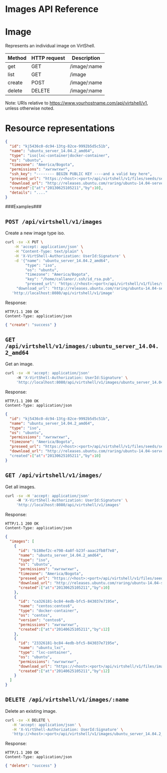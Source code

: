 Images API Reference
====================

Image
=====
Represents an individual image on VirtShell.

| Method | HTTP request | Description |
| --- | --- | ---- |
| get | GET | /image/:name | Gets one image by name. |
| list | GET | /image | Retrieves the list of images. |
| create | POST | /image/:name | Inserts a new image. | 
| delete | DELETE | /image/:name | Deletes an existing image. |

Note:
URIs relative to https://www.yourhostname.com/api/virtshell/v1, unless otherwise noted.

Resource representations
========================
```json
{
  "id": "kj5436c0-dc94-13tg-82ce-9992b5d5c51b",
  "name": "ubuntu_server_14.04.2_amd64",
  "type": "iso|lxc-container|docker-container",
  "os": "ubuntu", 
  "timezone": "America/Bogota",
  "permissions": "xwrxwrxwr",
  "ssh_key": "-------- BEGIN PUBLIC KEY ----and a valid key here",
  "preseed_url": "https://<host>:<port>/api/virtshell/v1/files/seeds/seed_ubuntu14-04.txt",
  "download_url": "http://releases.ubuntu.com/raring/ubuntu-14.04-server-amd64.iso",
  "created":["at":"20130625105211","by":10],
  "details": "...."
}
```

###Examples###

`POST /api/virtshell/v1/images`
--------------------------------------------

Create a new image type iso.

```sh
curl -sv -X PUT \
	-H 'accept: application/json' \
	-H "Content-Type: text/plain" \
	-H 'X-VirtShell-Authorization: UserId:Signature' \
	-d '{"name": "ubuntu_server_14.04.2_amd64",
		 "type": "iso",
		 "os": "ubuntu",
		 "timezone": "America/Bogota", 
		 "key": "/home/callanor/.ssh/id_rsa.pub",
		 "preseed_url": "https://<host>:<port>/api/virtshell/v1/files/seeds/seed_ubuntu14-04.txt",
     "download_url": "http://releases.ubuntu.com/raring/ubuntu-14.04-server-amd64.iso"}' \
   'http://localhost:8080/api/virtshell/v1/image'
```

Response:
```
HTTP/1.1 200 OK
Content-Type: application/json
```
```json
{ "create": "success" }
```

`GET /api/virtshell/v1/images/:ubuntu_server_14.04.2_amd64`
----------------------------------------------

Get an image.

```sh
curl -sv -H 'accept: application/json' 
     -H 'X-VirtShell-Authorization: UserId:Signature' \ 
     'http://localhost:8080/api/virtshell/v1/images/ubuntu_server_14.04.2_amd64'
```

Response:
```
HTTP/1.1 200 OK
Content-Type: application/json
```
```json
{
  "id": "kj5436c0-dc94-13tg-82ce-9992b5d5c51b",
  "name": "ubuntu_server_14.04.2_amd64",
  "type": "iso",
  "os": "ubuntu",
  "permissions": "xwrxwrxwr",
  "timezone": "America/Bogota", 
  "preseed_url": "https://<host>:<port>/api/virtshell/v1/files/seeds/seed_ubuntu_14_04.txt",
  "download_url": "http://releases.ubuntu.com/raring/ubuntu-14.04-server-amd64.iso"
  "created":["at":"20130625105211","by":10]
}
```

`GET /api/virtshell/v1/images/`
----------------------------------------------

Get all images.

```sh
curl -sv -H 'accept: application/json' 
     -H 'X-VirtShell-Authorization: UserId:Signature' \ 
     'http://localhost:8080/api/virtshell/v1/images'
```

Response:
```
HTTP/1.1 200 OK
Content-Type: application/json
```
```json
{
  "images": [
    {
      "id": "b180ef2c-e798-4a8f-b23f-aaac2fb8f7e8",
      "name": "ubuntu_server_14.04.2_amd64",
      "type": "iso",
      "os": "ubuntu",
      "permissions": "xwrxwrxwr", 
      "timezone": "America/Bogota", 
      "preseed_url": "https://<host>:<port>/api/virtshell/v1/files/seeds/seed_ubuntu_14_04.txt",
      "download_url": "http://releases.ubuntu.com/raring/ubuntu-14.04-server-amd64.iso",
      "created":["at":"20130625105211","by":10]
    },
    {
      "id": "ca326181-bc84-4edb-bfc5-843037e7195e",
      "name": "centos:centos6",
      "type": "docker-container",
      "os": "centos", 
      "version": "centos6", 
      "permissions": "xwrxwrxwr",
      "created":["at":"20140625105211","by":12]
    },
    {
      "id": "23326181-bc84-4edb-bfc5-843037e7195e",
      "name": "ubuntu_lxc",
      "type": "lxc-container",
      "os": "ubuntu", 
      "permissions": "xwrxwrxwr",
      "download_url": "https://<host>:<port>/api/virtshell/v1/files/images/3514296#file-lxc-ubuntu",
      "created":["at":"20140625105211","by":12]
    }
  ]
}
```

`DELETE /api/virtshell/v1/images/:name`
----------------------------------------------

Delete an existing image.

```sh
curl -sv -X DELETE \
   -H 'accept: application/json' \
   -H 'X-VirtShell-Authorization: UserId:Signature' \
   'http://<host>:<port>/api/virtshell/v1/images/ubuntu_server_14.04.2_amd64'
```

Response:
```
HTTP/1.1 200 OK
Content-Type: application/json
```
```json
{ "delete": "success" }
```
